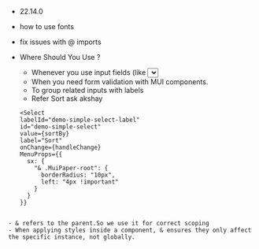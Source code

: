 - 22.14.0
- how to use fonts
- fix issues with @ imports

- Where Should You Use <FormControl>?
  - Whenever you use input fields (like <Select>, <TextField>, <Checkbox>, etc.).
  - When you need form validation with MUI components.
  - To group related inputs with labels
  - Refer Sort ask akshay

  ```
  <Select
  labelId="demo-simple-select-label"
  id="demo-simple-select"
  value={sortBy}
  label="Sort"
  onChange={handleChange}
  MenuProps={{
    sx: {
      "& .MuiPaper-root": { 
        borderRadius: "10px",
        left: "4px !important"
      }
    }
  }}
>
```

- & refers to the parent.So we use it for correct scoping 
- When applying styles inside a component, & ensures they only affect the specific instance, not globally.